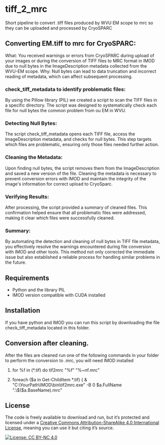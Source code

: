 tiff_2_mrc
================
Short pipeline to convert .tiff files produced by WVU EM scope to mrc so they can be uploaded and processed by  CryoSPARC

## Converting EM.tiff to mrc for CryoSPARC:

What: You received warnings or errors from CryoSPARC during upload of your images or during the conversion of TIFF files to MRC format in IMOD due to null bytes in the ImageDescription metadata collected from the WVU-EM scope.
Why: Null bytes can lead to data truncation and incorrect reading of metadata, which can affect subsequent processing.

### check_tiff_metadata to identify problematic files:
By using the Pillow library (PIL) we created a script to scan the TIFF files in a specific directory.
The script was designed to systematically check each file for null bytes the common problem from ou EM in WVU.

### Detecting Null Bytes:

The script check_tiff_metadata opens each TIFF file, access the ImageDescription metadata, and checks for null bytes.
This step targets which files are problematic, ensuring only those files needed further action.

### Cleaning the Metadata:

Upon finding null bytes, the script removes them from the ImageDescription and saved a new version of the file.
Cleaning the metadata is necessary to prevent conversion errors with IMOD and maintain the integrity of the image's information for correct upload to CryoSparc.

### Verifying Results:

After processing, the script provided a summary of cleaned files.
This confirmation helped ensure that all problematic files were addressed, making it clear which files were successfully cleaned.

### Summary:
By automating the detection and cleaning of null bytes in TIFF file metadata, you effectively resolve the warnings encountered during file conversion with IMOD and other tools. This method not only corrected the immediate issue but also established a reliable process for handling similar problems in the future.

## Requirements

- Python and the library PIL 
- IMOD version compatible with CUDA installed

## Installation

If you have python and IMOD you can run this script by downloading the file check_tiff_metadata located in this folder.

## Conversion after cleaning.
After the files are cleaned run one of the following commands in your folder to perform the conversion to .mrc, you will need IMOD installed

1. for %f in (*.tif) do tif2mrc "%f" "%~nf.mrc"  

2. foreach ($a in Get-ChildItem *.tif) { & "C:\\YourPath\\IMOD\bin\tif2mrc.exe" -B 0 $a.FullName ".\$($a.BaseName).mrc"

## License

The code is freely available to download and run, but it’s protected and
licensed under a [Creative Commons Attribution-ShareAlike 4.0
International License](https://creativecommons.org/licenses/by-nc/4.0/),
meaning you can use it but citing it’s source.

[![License: CC BY-NC
4.0](https://img.shields.io/badge/License-CC%20BY--NC%204.0-lightgrey.svg)](https://creativecommons.org/licenses/by-nc/4.0/)
